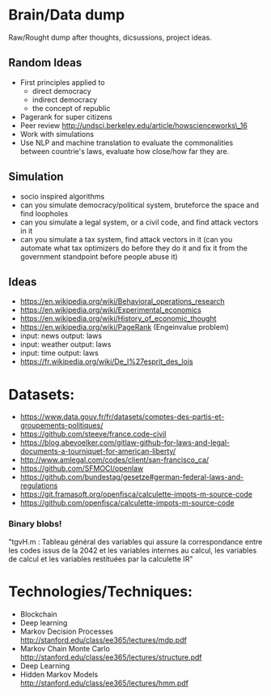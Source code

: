 # Brain/Data dump

Raw/Rought dump after thoughts, dicsussions, project ideas.

## Random Ideas
- First principles applied to
    - direct democracy
    - indirect democracy
    - the concept of republic
- Pagerank for super citizens
- Peer review http://undsci.berkeley.edu/article/howscienceworks\_16
- Work with simulations
- Use NLP and machine translation to evaluate the commonalities between countrie's laws, evaluate how close/how far they are.

## Simulation

- socio inspired algorithms
- can you simulate democracy/political system, bruteforce the space and find loopholes
- can you simulate a legal system, or a civil code, and find attack vectors in it
- can you simulate a tax system, find attack vectors in it (can you automate what tax optimizers do before they do it and fix it from the government standpoint before people abuse it)

## Ideas
- https://en.wikipedia.org/wiki/Behavioral_operations_research
- https://en.wikipedia.org/wiki/Experimental_economics
- https://en.wikipedia.org/wiki/History_of_economic_thought
- https://en.wikipedia.org/wiki/PageRank (Engeinvalue problem)
- input: news output: laws
- input: weather output: laws
- input: time output: laws
- https://fr.wikipedia.org/wiki/De_l%27esprit_des_lois

# Datasets:

- https://www.data.gouv.fr/fr/datasets/comptes-des-partis-et-groupements-politiques/
- https://github.com/steeve/france.code-civil
- https://blog.abevoelker.com/gitlaw-github-for-laws-and-legal-documents-a-tourniquet-for-american-liberty/
- http://www.amlegal.com/codes/client/san-francisco_ca/
- https://github.com/SFMOCI/openlaw
- https://github.com/bundestag/gesetze#german-federal-laws-and-regulations
- https://git.framasoft.org/openfisca/calculette-impots-m-source-code
- https://github.com/openfisca/calculette-impots-m-source-code

### Binary blobs!
"tgvH.m : Tableau général des variables qui assure la correspondance entre les codes issus de la 2042 et les variables internes au calcul, les variables de calcul et les variables restituées par la calculette IR"

# Technologies/Techniques:

- Blockchain
- Deep learning
- Markov Decision Processes http://stanford.edu/class/ee365/lectures/mdp.pdf
- Markov Chain Monte Carlo http://stanford.edu/class/ee365/lectures/structure.pdf
- Deep Learning
- Hidden Markov Models http://stanford.edu/class/ee365/lectures/hmm.pdf
